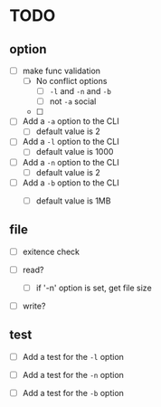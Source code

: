 # TODO

## option
- [ ] make func validation
    - [ ] No conflict options
        * [ ] `-l` and `-n` and `-b` 
        * [ ] not `-a`  social
    - [ ] 

- [ ] Add a `-a` option to the CLI
    * [ ] default value is 2
- [ ] Add a `-l` option to the CLI
    * [ ] default value is 1000
- [ ] Add a `-n` option to the CLI
    * [ ] default value is 2
- [ ] Add a `-b` option to the CLI
    * [ ] default value is 1MB


## file
- [ ] exitence check
- [ ] read?
    * [ ] if '-n' option is set, get file size
- [ ] write?


## test
- [ ] Add a test for the `-l` option
- [ ] Add a test for the `-n` option
- [ ] Add a test for the `-b` option



